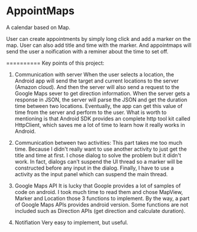 AppointMaps
===========

A calendar based on Map.

User can create appointments by simply long click and add a marker on the map. User can also add title and time with the marker. And appointmaps will send the user a noification with a reminer about the time to set off.

==========
Key points of this project:
1. Communication with server
When the user selects a location, the Android app will send the target and current locations to the server (Amazon cloud). And then the server will also send a request to the Google Maps sever to get direction information. When the server gets a response in JSON, the server will parse the JSON and get the duration time between two locations. Eventually, the app can get this value of time from the server and perform to the user. What is worth to mentioning is that Android SDK provides an complete http tool kit called HttpClient, which saves me a lot of time to learn how it really works in Android.

2. Communication between two activities:
This part takes me too much time. Because I didn't really want to use another activity to just get the title and time at first. I chose dialog to solve the problem but it didn't work. In fact, dialogs can't suspend the UI thread so a marker will be constructed before any input in the dialog. Finally, I have to use a activity as the input panel which can suspend the main thread.

3. Google Maps API
It is lucky that Goople provides a lot of samples of code on android. I took much time to read them and chose MapView, Marker and Location those 3 functions to implement. By the way, a part of Google Maps APIs provides android version. Some functions are not included such as Direction APIs (get direction and calculate duration).

4. Notifiation
Very easy to implement, but useful. 

